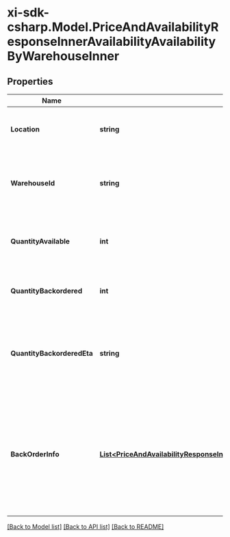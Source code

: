# xi-sdk-csharp.Model.PriceAndAvailabilityResponseInnerAvailabilityAvailabilityByWarehouseInner

## Properties

Name | Type | Description | Notes
------------ | ------------- | ------------- | -------------
**Location** | **string** | Indicates where (location) the product is available. | [optional] 
**WarehouseId** | **string** | Indicates where (Ingram Warehouse Id) the product is available. | [optional] 
**QuantityAvailable** | **int** | The quantity of the product available in a given warehouse. | [optional] 
**QuantityBackordered** | **int** | The quantity of a product backordered in a given warehouse. | [optional] 
**QuantityBackorderedEta** | **string** | The estimated time of arrival of a product that has been backordered in a given warehouse. | [optional] 
**BackOrderInfo** | [**List&lt;PriceAndAvailabilityResponseInnerAvailabilityAvailabilityByWarehouseInnerBackOrderInfoInner&gt;**](PriceAndAvailabilityResponseInnerAvailabilityAvailabilityByWarehouseInnerBackOrderInfoInner.md) | *Currently, this feature is not available in these countries (Mexico, Turkey, New Zealand, Colombia, Chile, Brazil, Peru, Western Sahara). | [optional] 

[[Back to Model list]](../README.md#documentation-for-models) [[Back to API list]](../README.md#documentation-for-api-endpoints) [[Back to README]](../README.md)

